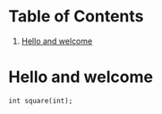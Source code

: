 
# Table of Contents

1.  [Hello and welcome](#org4b649f1)



<a id="org4b649f1"></a>

# Hello and welcome

    int square(int);

